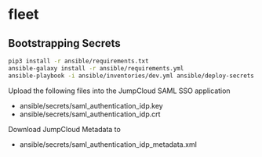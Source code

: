 # fleet

## Bootstrapping Secrets

```bash
pip3 install -r ansible/requirements.txt
ansible-galaxy install -r ansible/requirements.yml
ansible-playbook -i ansible/inventories/dev.yml ansible/deploy-secrets.yml
```

Upload the following files into the JumpCloud SAML SSO application

- ansible/secrets/saml_authentication_idp.key
- ansible/secrets/saml_authentication_idp.crt

Download JumpCloud Metadata to

- ansible/secrets/saml_authentication_idp_metadata.xml